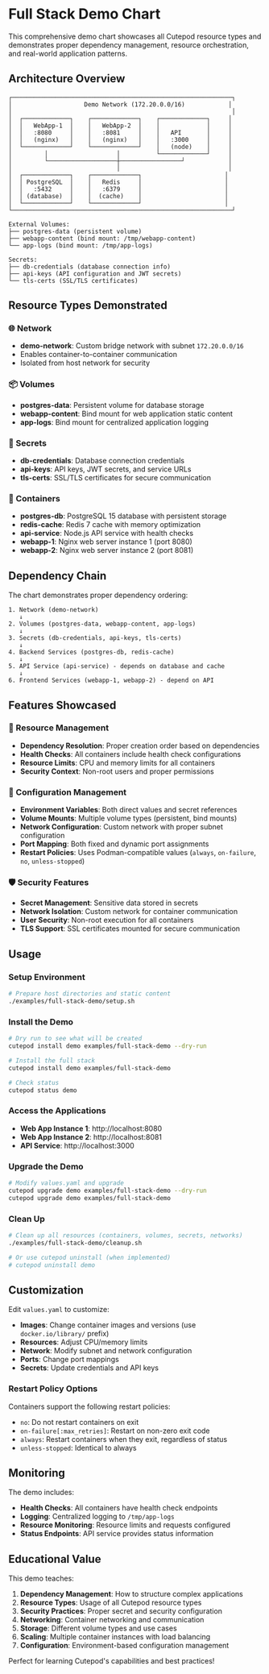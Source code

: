 # Full Stack Demo Chart

This comprehensive demo chart showcases all Cutepod resource types and demonstrates proper dependency management, resource orchestration, and real-world application patterns.

## Architecture Overview

```
┌─────────────────────────────────────────────────────────────┐
│                    Demo Network (172.20.0.0/16)            │
│                                                             │
│  ┌─────────────┐    ┌─────────────┐    ┌─────────────┐     │
│  │   WebApp-1  │    │   WebApp-2  │    │             │     │
│  │   :8080     │    │   :8081     │    │   API       │     │
│  │   (nginx)   │    │   (nginx)   │    │   :3000     │     │
│  └─────────────┘    └─────────────┘    │   (node)    │     │
│         │                   │          └─────────────┘     │
│         └───────────────────┼─────────────────┘            │
│                             │                              │
│  ┌─────────────┐    ┌─────────────┐                       │
│  │ PostgreSQL  │    │   Redis     │                       │
│  │   :5432     │    │   :6379     │                       │
│  │ (database)  │    │  (cache)    │                       │
│  └─────────────┘    └─────────────┘                       │
└─────────────────────────────────────────────────────────────┘

External Volumes:
├── postgres-data (persistent volume)
├── webapp-content (bind mount: /tmp/webapp-content)
└── app-logs (bind mount: /tmp/app-logs)

Secrets:
├── db-credentials (database connection info)
├── api-keys (API configuration and JWT secrets)
└── tls-certs (SSL/TLS certificates)
```

## Resource Types Demonstrated

### 🌐 Network
- **demo-network**: Custom bridge network with subnet `172.20.0.0/16`
- Enables container-to-container communication
- Isolated from host network for security

### 📦 Volumes
- **postgres-data**: Persistent volume for database storage
- **webapp-content**: Bind mount for web application static content
- **app-logs**: Bind mount for centralized application logging

### 🔐 Secrets
- **db-credentials**: Database connection credentials
- **api-keys**: API keys, JWT secrets, and service URLs
- **tls-certs**: SSL/TLS certificates for secure communication

### 🐳 Containers
- **postgres-db**: PostgreSQL 15 database with persistent storage
- **redis-cache**: Redis 7 cache with memory optimization
- **api-service**: Node.js API service with health checks
- **webapp-1**: Nginx web server instance 1 (port 8080)
- **webapp-2**: Nginx web server instance 2 (port 8081)

## Dependency Chain

The chart demonstrates proper dependency ordering:

```
1. Network (demo-network)
   ↓
2. Volumes (postgres-data, webapp-content, app-logs)
   ↓
3. Secrets (db-credentials, api-keys, tls-certs)
   ↓
4. Backend Services (postgres-db, redis-cache)
   ↓
5. API Service (api-service) - depends on database and cache
   ↓
6. Frontend Services (webapp-1, webapp-2) - depend on API
```

## Features Showcased

### 🔄 Resource Management
- **Dependency Resolution**: Proper creation order based on dependencies
- **Health Checks**: All containers include health check configurations
- **Resource Limits**: CPU and memory limits for all containers
- **Security Context**: Non-root users and proper permissions

### 🔧 Configuration Management
- **Environment Variables**: Both direct values and secret references
- **Volume Mounts**: Multiple volume types (persistent, bind mounts)
- **Network Configuration**: Custom network with proper subnet configuration
- **Port Mapping**: Both fixed and dynamic port assignments
- **Restart Policies**: Uses Podman-compatible values (`always`, `on-failure`, `no`, `unless-stopped`)

### 🛡️ Security Features
- **Secret Management**: Sensitive data stored in secrets
- **Network Isolation**: Custom network for container communication
- **User Security**: Non-root execution for all containers
- **TLS Support**: SSL certificates mounted for secure communication

## Usage

### Setup Environment
```bash
# Prepare host directories and static content
./examples/full-stack-demo/setup.sh
```

### Install the Demo
```bash
# Dry run to see what will be created
cutepod install demo examples/full-stack-demo --dry-run

# Install the full stack
cutepod install demo examples/full-stack-demo

# Check status
cutepod status demo
```

### Access the Applications
- **Web App Instance 1**: http://localhost:8080
- **Web App Instance 2**: http://localhost:8081
- **API Service**: http://localhost:3000

### Upgrade the Demo
```bash
# Modify values.yaml and upgrade
cutepod upgrade demo examples/full-stack-demo --dry-run
cutepod upgrade demo examples/full-stack-demo
```

### Clean Up
```bash
# Clean up all resources (containers, volumes, secrets, networks)
./examples/full-stack-demo/cleanup.sh

# Or use cutepod uninstall (when implemented)
# cutepod uninstall demo
```

## Customization

Edit `values.yaml` to customize:
- **Images**: Change container images and versions (use `docker.io/library/` prefix)
- **Resources**: Adjust CPU/memory limits
- **Network**: Modify subnet and network configuration
- **Ports**: Change port mappings
- **Secrets**: Update credentials and API keys

### Restart Policy Options
Containers support the following restart policies:
- `no`: Do not restart containers on exit
- `on-failure[:max_retries]`: Restart on non-zero exit code
- `always`: Restart containers when they exit, regardless of status
- `unless-stopped`: Identical to always

## Monitoring

The demo includes:
- **Health Checks**: All containers have health check endpoints
- **Logging**: Centralized logging to `/tmp/app-logs`
- **Resource Monitoring**: Resource limits and requests configured
- **Status Endpoints**: API service provides status information

## Educational Value

This demo teaches:
1. **Dependency Management**: How to structure complex applications
2. **Resource Types**: Usage of all Cutepod resource types
3. **Security Practices**: Proper secret and security configuration
4. **Networking**: Container networking and communication
5. **Storage**: Different volume types and use cases
6. **Scaling**: Multiple container instances with load balancing
7. **Configuration**: Environment-based configuration management

Perfect for learning Cutepod's capabilities and best practices!